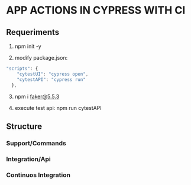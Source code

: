 # APP ACTIONS IN CYPRESS WITH CI


## Requeriments

1. npm init -y

2. modify package.json: 
~~~javascript
"scripts": {
    "cytestUI": "cypress open",
    "cytestAPI": "cypress run"  
  },
~~~
3. npm i faker@5.5.3

4. execute test api: npm run cytestAPI


## Structure

### Support/Commands

### Integration/Api

### Continuos Integration

